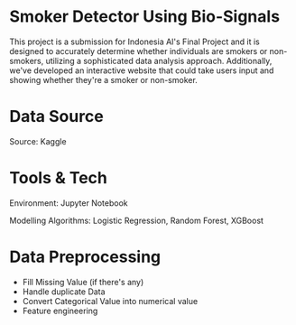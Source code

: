 # Smoker Detector Using Bio-Signals
This project is a submission for Indonesia AI's Final Project and it is designed to accurately determine whether individuals are smokers or non-smokers, utilizing a sophisticated data analysis approach. Additionally, we've developed an interactive website that could take users input and showing whether they're a smoker or non-smoker.
# Data Source
Source: Kaggle
# Tools & Tech
Environment: Jupyter Notebook

Modelling Algorithms: Logistic Regression, Random Forest, XGBoost
# Data Preprocessing
- Fill Missing Value (if there's any)
- Handle duplicate Data
- Convert Categorical Value into numerical value
- Feature engineering

